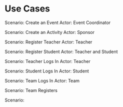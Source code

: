 # Use Cases

Scenario: Create an Event
Actor: Event Coordinator

Scenario: Create an Activity
Actor: Sponsor

Scenario: Register Teacher
Actor: Teacher

Scenario: Register Student
Actor: Teacher and Student

Scenario: Teacher Logs In
Actor: Teacher

Scenario: Student Logs In
Actor: Student

Scenario: Team Logs In
Actor: Team

Scenario: Team Registers

Scenario: 
